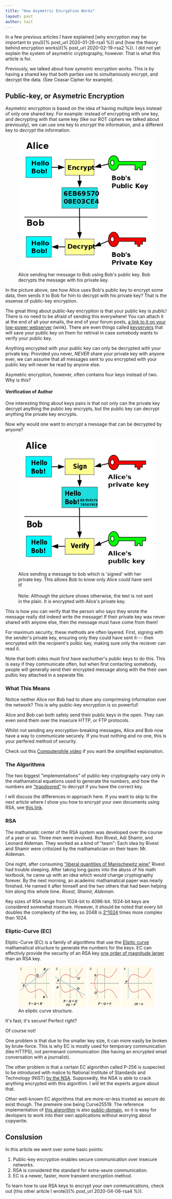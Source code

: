 ```yaml
---
title: "How Asymetric Encryption Works"
layout: post
author: tait
---
```

In a few previous articles I have explained [why encryption may be important to you]({% post_url 2020-01-26-rsa1 %}) and [how the theory behind encryption works]({% post_url 2020-02-19-rsa2 %}). I did not yet explain the system of asymetric cryptography, however. That is what this article is for.

Previously, we talked about how *symetric* encryption works. This is by having a shared key that both parties use to simultaniously encrypt, and decrypt the data. (See Ceasar Cipher for example).

## Public-key, or Asymetric Encryption

Asymetric encryption is based on the idea of having multiple keys instead of only one shared key.
For example: instead of encrypting with one key, and decrypting with that same key (like our ROT ciphers we talked about previously), we can use one key to *encrypt* the information, and a different key to *decrypt* the information.

<figure>
  <img src="/assets/img/alice-to-bob.png" alt="Alice sending her message to Bob using Bob's public key. Bob decrypts the message with his private key.">
  <figcaption>
    Alice sending her message to Bob using Bob's public key. Bob decrypts the message with his private key.  
  </figcaption>
</figure>

In the picture above, see how Alice uses Bob's public key to encrypt some data,
then sends it to Bob for him to decrypt with his private key?
That is the essense of public-key encryption.

The great thing about public-key encryption is that your public key is *public*! There is no need to be afraid of sending this everywhere!
You can attach it at the end of all your emails, the end of your forum posts, [a link to it on your low-power webserver](/public-key.asc) (wink).
There are even things called [keyservers](http://keys.gnupg.net/) that will save your public key on them for retrival in case somebody wants to verify your public key.

Anything encrypted with your public key can only be decrypted with your private key.
Provided you never, *NEVER* share your private key with anyone ever, we can assume that all messages sent to you encrypted with your public key will never be read by anyone else.

Asymetric encryption, however, often contains four keys instead of two. Why is this?

#### Verification of Author

One interesting thing about keys pairs is that not only can the private key decrypt anything the public key encrypts,
but the public key can decrypt anything the private key encrypts.

Now why would one want to encrypt a message that can be decrypted by anyone?

<figure>
  <img src="/assets/img/alice-sign-to-bob.png" alt="Alice sending a message to bob which is 'signed' with her private key. This allows Bob to know only Alice could have sent it!">
  <figcaption>
   Alice sending a message to bob which is 'signed' with her private key. This allows Bob to know only Alice could have sent it! 
  <br>
  <br>
  Note: Although the picture shows otherwise, the text is not sent in the plain. It is encrypted with Alice's private key.
  </figcaption>
</figure>

This is how you can verify that the person who says they wrote the message really did indeed write the message!
If their private key was never shared with anyone else, then the message must have come from them!

For maximum security, these methods are often layered.
First, signing with the sender's private key,
ensuring only they could have sent it---
then encrypted with the recipient's pulbic key,
making sure only the reciever can read it.

Note that both sides must first have eachother's public keys to do this.
This is easy if they communicate often, but when first contacting somebody,
people will generally send their encrypted message along with the their own pulbic key attached in a seperate file.

### What This Means

Notice neither Alice nor Bob had to share any comprimsing information over the network?
This is why public-key encryption is so powerful!

Alice and Bob can both safely send their public keys in the open.
They can even send them over the insecure HTTP, or FTP protocols.

Whilst not sending any encryption-breaking messages,
Alice and Bob now have a way to communicate securely.
If you trust nothing and no one, this is your perfered method of security.


Check out this [Computerphile video](https://www.youtube.com/watch?v=GSIDS_lvRv4) if you want the simplified explaination.

### The Algorithms

The two biggest "implementations" of public-key cryptography vary only in the mathamatical equations used to generate the numbers,
and how the numbers are ["trapdoored"](https://en.wikipedia.org/wiki/Trapdoor_function) to decrypt if you have the correct key.

I will discuss the differences in approach here.
If you want to skip to the next article where I show you how to encrypt your own documents using RSA, see [this link](/2020/04/06/rsa4/).

### RSA

The mathamatic center of the RSA system was developed over the course of a year or so.
Three men were involved. Ron Rivest, Adi Shamir, and Leonard Aldeman.
They worked as a kind of "team": Each idea by Rivest and Shamir were critisized by the mathamatician on their team: Mr. Aldeman.

One night, after consuming
["liberal quantities of Manischewitz wine"](https://www.math.uchicago.edu/~may/VIGRE/VIGRE2007/REUPapers/FINALAPP/Calderbank.pdf)
Rivest had trouble sleeping.
After taking long gazes into the abyss of his math textbook, he came up with an idea which would change cryptography forever.
By the next morning, an academic mathamatical paper was nearly finished.
He named it after himself and the two others that had been helping him along this whole time. *Rivest, Shamir, Aldeman*.

Key sizes of RSA range from 1024-bit to 4096-bit.
1024-bit keys are considered somewhat insecure.
However,
it should be noted that every bit doubles the complexity of the key,
so 2048 is [2^1024](https://www.wolframalpha.com/input/?i=2%5E1024) times more complex than 1024.

### Eliptic-Curve (EC)

Eliptic-Curve (EC) is a family of algorithms that use the [Eliptic curve](https://en.wikipedia.org/wiki/Elliptic_curve) mathamatical structure to generate the numbers for the keys.
EC can effectivly provide the security of an RSA key [one order of magnitude larger](https://www.youtube.com/watch?v=NF1pwjL9-DE) than an RSA key.

<figure>
  <img src="/assets/img/ec.png" alt="A picture of an eliptic curve." class="small-image">
  <figcaption>
    An eliptic curve structure.
  </figcaption>
</figure>

It's fast; it's secure! Perfect right?

Of course not!

One problem is that due to the smaller key size,
it can more easily be broken by brute-force.
This is why EC is mostly used for temporary communication (like HTTPS), not permenant communication (like having an encrypted email conversation with a journalist).

The other problem is that a certain EC algrorithm called P-256 is suspected to be introduced with malice to National Institute of Standards and Technology (NIST)
[by the NSA](https://www.schneier.com/essays/archives/2007/11/did_nsa_put_a_secret.html).
Supposedly, the NSA is able to crack anything encrypted with this algorithm.
I will let the experts argure about that.

Other well-known EC algorithms that are more-or-less trusted as secure do exist though.
The premeire one being Curve25519.
The reference implementation of [this algrorithm](https://cr.yp.to/ecdh.html) is also [public-domain](https://fairuse.stanford.edu/overview/public-domain/welcome/),
so it is easy for devlopers to work into their own applications without worrying about copywrite.

## Conslusion

In this article we went over some basic points:

1. Public-key encryption enables secure communication over insecure networks.
2. RSA is considered the standard for extra-seure communication.
3. EC is a newer, faster, more transient encryption method.

To learn how to use RSA keys to encrypt your own communications, check out [this other aritcle I wrote]({% post_url 2020-04-06-rsa4 %}).

